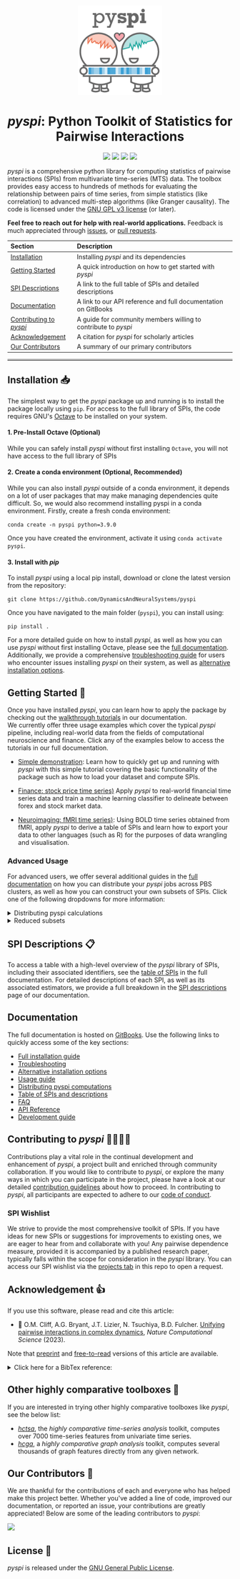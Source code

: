 <p align="center"><img src="img/pyspi_logo.png" alt="pyspi logo" height="200"/></p>

<h1 align="center"><em>pyspi</em>: Python Toolkit of Statistics for Pairwise Interactions</h1>



<p align="center">
 	<a href="https://zenodo.org/badge/latestdoi/601919618"><img src="https://zenodo.org/badge/601919618.svg" height="20"/></a>
    <a href="https://www.gnu.org/licenses/gpl-3.0"><img src="https://img.shields.io/badge/License-GPLv3-blue.svg" height="20"/></a>
    <a href="https://github.com/DynamicsAndNeuralSystems/pyspi/actions/workflows/run_unit_tests.yaml"><img src="https://github.com/DynamicsAndNeuralSystems/pyspi/actions/workflows/run_unit_tests.yaml/badge.svg" height="20"/></a>
    <a href="https://twitter.com/compTimeSeries"><img src="https://img.shields.io/twitter/url/https/twitter.com/compTimeSeries.svg?style=social&label=Follow%20%40compTimeSeries" height="20"/></a>
 
</p>

_pyspi_ is a comprehensive python library for computing statistics of pairwise interactions (SPIs) from multivariate time-series (MTS) data.
The toolbox provides easy access to hundreds of methods for evaluating the relationship between pairs of time series, from simple statistics (like correlation) to advanced multi-step algorithms (like Granger causality).
The code is licensed under the [GNU GPL v3 license](http://www.gnu.org/licenses/gpl-3.0.html) (or later).

**Feel free to reach out for help with real-world applications.**
Feedback is much appreciated through [issues](https://github.com/DynamicsAndNeuralSystems/pyspi/issues), or [pull requests](https://github.com/DynamicsAndNeuralSystems/pyspi/pulls).

| Section       | Description           |
|:--------------|:----------------------|
| [Installation](#installation-)       | Installing _pyspi_ and its dependencies                      |
| [Getting Started](#getting-started-) | A quick introduction on how to get started with _pyspi_      |
| [SPI Descriptions](#spi-descriptions-) | A link to the full table of SPIs and detailed descriptions   |
| [Documentation](#documentation)     | A link to our API reference and full documentation on GitBooks |
| [Contributing to _pyspi_](#contributing-to-pyspi-) | A guide for community members willing to contribute to _pyspi_ |
| [Acknowledgement](#acknowledgement-) | A citation for _pyspi_ for scholarly articles                |
| [Our Contributors](#our-contributors-) | A summary of our primary contributors                        |
<hr style="border-top: 3px solid #bbb;">

## Installation 📥
The simplest way to get the _pyspi_ package up and running is to install the package locally using `pip`. 
For access to the full library of SPIs, the code requires GNU's [Octave](https://octave.org/download) to be installed on your system.

#### 1. Pre-Install Octave (Optional)
While you can safely install _pyspi_ without first installing `Octave`, you will not have access to the full library of SPIs

#### 2. Create a conda environment (Optional, Recommended)
While you can also install _pyspi_ outside of a conda environment, it depends on a lot of user packages that may make managing dependencies quite difficult. 
So, we would also recommend installing pyspi in a conda environment. Firstly, create a fresh conda environment:
```
conda create -n pyspi python=3.9.0
```
Once you have created the environment, activate it using `conda activate pyspi`.

#### 3. Install with _pip_
To install _pyspi_ using a local pip install, download or clone the latest version from the repository:
```
git clone https://github.com/DynamicsAndNeuralSystems/pyspi
```

Once you have navigated to the main folder (`pyspi`), you can install using:
```
pip install .
```


For a more detailed guide on how to install _pyspi_, as well as how you can use _pyspi_ without first installing Octave, 
please see the [full documentation](https://time-series-features.gitbook.io/pyspi/installation/installing-pyspi).
Additionally, we provide a comprehensive [troubleshooting guide](https://app.gitbook.com/o/-MfehZqaCWnsSRDIdUG8/s/Iw3ORxNbDkeyBcdB5svU/installation/troubleshooting) for users who encounter issues installing _pyspi_ on their system,
as well as [alternative installation options](https://time-series-features.gitbook.io/pyspi/installation/alternative-installation-options). 

## Getting Started 🚀

Once you have installed _pyspi_, you can learn how to apply the package by checking out the [walkthrough tutorials](https://time-series-features.gitbook.io/pyspi/usage/walkthrough-tutorials) in our documentation.  
We currently offer three usage examples which cover the typical _pyspi_ pipeline, including real-world data from the fields of computational neuroscience and finance.
Click any of the examples below to access the tutorials in our full documentation.

- [Simple demonstration](https://time-series-features.gitbook.io/pyspi/usage/walkthrough-tutorials/getting-started-a-simple-demonstration): 
Learn how to quickly get up and running with _pyspi_ with this simple tutorial covering the basic functionality of the package such as how to load your dataset and compute SPIs. 

- [Finance: stock price time series)](https://time-series-features.gitbook.io/pyspi/usage/walkthrough-tutorials/finance-stock-price-time-series)
Apply _pyspi_ to real-world financial time series data and train a machine learning classifier to delineate between forex and stock market data.

- [Neuroimaging: fMRI time series)](https://time-series-features.gitbook.io/pyspi/usage/walkthrough-tutorials/neuroimaging-fmri-time-series): Using BOLD time series obtained from fMRI, apply _pyspi_ to derive a table of SPIs and learn how to export your data to other languages (such as R) for the purposes of data wrangling and visualisation.

### Advanced Usage
For advanced users, we offer several additional guides in the [full documentation](https://time-series-features.gitbook.io/pyspi/usage/advanced-usage) on how you can distribute your _pyspi_ jobs across PBS clusters, as well as how you can construct your own subsets of SPIs. 
Click one of the following dropdowns for more information:

<details closed>
<summary>Distributing pyspi calculations</summary>
<p>If you have access to a PBS cluster and are processing MTS with many processes (or are analyzing many MTS), then you may find the <a href="https://github.com/DynamicsAndNeuralSystems/pyspi-distribute"><em>pyspi distribute</em></a> repository helpful.
In the full <a href="https://time-series-features.gitbook.io/pyspi/usage/advanced-usage/distributing-calculations-on-a-cluster">documentation </a>, we provide a comprehensive guide on how you can distribute <em>pyspi</em> calculations on a PBS cluster, along with the necessary scripts and commands to get started!</p>
</details>

<details closed>
<summary>Reduced subsets</summary>
<p>If your dataset is large (containing many processes and/or observations), you can use a pre-configured set of reduced statistics or create your own subsets.
Follow the guide in the <a href="https://time-series-features.gitbook.io/pyspi/usage/advanced-usage/using-a-reduced-spi-set">documentation </a> to learn how you can create your own reduced subsets.</p>
</details>



## SPI Descriptions 📋
To access a table with a high-level overview of the _pyspi_ library of SPIs, including their associated identifiers, see the [table of SPIs](https://time-series-features.gitbook.io/pyspi/spis/table-of-spis) in the full documentation.
For detailed descriptions of each SPI, as well as its associated estimators, we provide a full breakdown in the [SPI descriptions](https://time-series-features.gitbook.io/pyspi/spis/spi-descriptions) page of our documentation. 

## Documentation
The full documentation is hosted on [GitBooks](https://time-series-features.gitbook.io/pyspi/). 
Use the following links to quickly access some of the key sections:

- [Full installation guide](https://time-series-features.gitbook.io/pyspi/installation)
- [Troubleshooting](https://time-series-features.gitbook.io/pyspi/installation/troubleshooting)
- [Alternative installation options](https://time-series-features.gitbook.io/pyspi/installation/alternative-installation-options)
- [Usage guide](https://time-series-features.gitbook.io/pyspi/usage)
- [Distributing pyspi computations](https://time-series-features.gitbook.io/pyspi/usage/advanced-usage/distributing-calculations-on-a-cluster)
- [Table of SPIs and descriptions](https://time-series-features.gitbook.io/pyspi/spis)
- [FAQ](https://time-series-features.gitbook.io/pyspi/usage/faq)
- [API Reference](https://time-series-features.gitbook.io/pyspi/api-reference)
- [Development guide](https://time-series-features.gitbook.io/pyspi/development)

## Contributing to _pyspi_ 👨‍👨‍👦‍👦
Contributions play a vital role in the continual development and enhancement of _pyspi_, a project built and enriched through community collaboration.
If you would like to contribute to _pyspi_, or explore the many ways in which you can participate in the project, please have a look at our 
detailed [contribution guidelines](https://time-series-features.gitbook.io/pyspi/development/contributing-to-pyspi) about how to proceed.
In contributing to _pyspi_, all participants are expected to adhere to our [code of conduct](https://app.gitbook.com/o/-MfehZqaCWnsSRDIdUG8/s/Iw3ORxNbDkeyBcdB5svU/development/code-of-conduct).

### SPI Wishlist
We strive to provide the most comprehensive toolkit of SPIs. If you have ideas for new SPIs or suggestions for improvements to existing ones, we are eager to hear from and collaborate with you! 
Any pairwise dependence measure, provided it is accompanied by a published research paper, typically falls within the scope for consideration in the 
_pyspi_ library.
You can access our SPI wishlist via the [projects tab](https://github.com/DynamicsAndNeuralSystems/pyspi/projects) in this repo to open a request.

## Acknowledgement 👍

If you use this software, please read and cite this article:

- &#x1F4D7; O.M. Cliff, A.G. Bryant, J.T. Lizier, N. Tsuchiya, B.D. Fulcher. [Unifying pairwise interactions in complex dynamics](https://doi.org/10.1038/s43588-023-00519-x), _Nature Computational Science_ (2023).

Note that [preprint](https://arxiv.org/abs/2201.11941) and [free-to-read](https://rdcu.be/dn3JB) versions of this article are available.

<details closed>
    <summary>Click here for a BibTex reference:</summary>

```
@article{Cliff2023:UnifyingPairwiseInteractions,
	title = {Unifying pairwise interactions in complex dynamics},
	volume = {3},
	issn = {2662-8457},
	url = {https://www.nature.com/articles/s43588-023-00519-x},
	doi = {10.1038/s43588-023-00519-x},
	number = {10},
	journal = {Nature Computational Science},
	author = {Cliff, Oliver M. and Bryant, Annie G. and Lizier, Joseph T. and Tsuchiya, Naotsugu and Fulcher, Ben D.},
	month = oct,
	year = {2023},
	pages = {883--893},
}
```

</details>

## Other highly comparative toolboxes 🧰
If you are interested in trying other highly comparative toolboxes like _pyspi_, see the below list:

- [_hctsa_](https://github.com/benfulcher/hctsa), the _highly comparative time-series analysis_ toolkit, computes over 7000 time-series features from univariate time series.
- [_hcga_](https://github.com/barahona-research-group/hcga), a _highly comparative graph analysis_ toolkit, computes several thousands of graph features directly from any given network.


## Our Contributors 🌟
We are thankful for the contributions of each and everyone who has helped make this project better. 
Whether you've added a line of code, improved our documentation, or reported an issue, your contributions are greatly appreciated! 
Below are some of the leading contributors to _pyspi_:

<a href="https://github.com/DynamicsAndNeuralSystems/pyspi/graphs/contributors">
  <img src="https://contrib.rocks/image?repo=DynamicsAndNeuralSystems/pyspi" />
</a>

## License 🧾
_pyspi_ is released under the [GNU General Public License](https://www.gnu.org/licenses/gpl-3.0).

